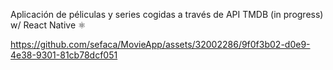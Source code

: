 Aplicación de péliculas y series cogidas a través de API TMDB (in progress)
w/ React Native ⚛️





https://github.com/sefaca/MovieApp/assets/32002286/9f0f3b02-d0e9-4e38-9301-81cb78dcf051


